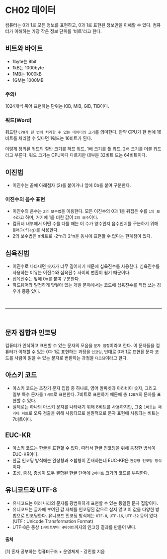 # CH02 데이터
컴퓨터는 0과 1로 모든 정보를 표현하고, 0과 1로 표현된 정보만을 이해할 수 있다. 컴퓨터가 이해하는 가장 작은 정보 단위를 '비트'라고 한다.  


## 비트와 바이트
- 1byte는 8bit
- 1kB는 1000byte
- 1MB는 1000kB
- 1GM는 1000MB

### 주의!
1024개씩 묶어 표현하는 단위는 KiB, MiB, GiB, TiB이다.

### 워드(Word)
워드란 `CPU가 한 번에 처리할 수 있는 데이터의 크기`를 의미한다. 만약 CPU가 한 번에 16비트를 처리할 수 있다면 1워드는 16비트가 된다.

이렇게 정의된 워드의 절반 크기를 하프 워드, 1배 크기를 풀 워드, 2배 크기를 더블 워드라고 부른다. 워드 크기는 CPU마다 다르지만 대부분 32비트 또는 64비트이다. 

## 이진법
- 이진수는 끝에 아래첨자 (2)를 붙이거나 앞에 0b를 붙여 구분한다.

### 이진수의 음수 표현
- 이진수의 음수는 `2의 보수법`을 이용한다. 모든 이진수의 0과 1을 뒤집은 수를 `1의 보수`라고 하며, 거기에 1을 더한 값이 `2의 보수`이다.
- 컴퓨터 내부에서 어떤 수를 다룰 때는 이 수가 양수인지 음수인지를 구분하기 위해 `플래그(flag)`를 사용한다.
- 2의 보수법은 n비트로 -2^n과 2^n을 동시에 표현할 수 없다는 한계점이 있다.

## 십육진법
- 이진수로 나타내면 숫자가 너무 길어지기 때문에 십육진수를 사용한다. 심육진수를 사용하는 이유는 이진수와 십육진수 사이의 변환이 쉽기 때문이다.
- 십육진수는 앞에 0x를 붙여 구분한다.
- 하드웨어와 밀접하게 맞닿아 있는 개발 분야에서는 코드에 십육진수를 직접 쓰는 경우가 종종 있다.

<br>

---

<br>

## 문자 집합과 인코딩
컴퓨터가 인식하고 표현할 수 있는 문자의 모음을 `문자 집합`이라고 한다. 이 문자들을 컴퓨터가 이해할 수 있는 0과 1로 표현하는 과정을 `인코딩`, 반대로 0과 1로 표현된 문자 코드를 사람이 읽을 수 있는 문자로 변환하는 과정을 `디코딩`이라고 한다.

## 아스키 코드
- 아스키 코드는 초창기 문자 집합 중 하나로, 영어 알파벳과 아라비아 숫자, 그리고 일부 특수 문자를 `7비트`로 표현한다. 7비트로 표현하기 때문에 총 `128개`의 문자를 표현할 수 있다.
- 실제로는 하나의 아스키 문자를 나타내기 위해 8비트를 사용하지만, 그중 `1비트는 패리티 피트`로 오류 검출을 위해 사용되므로 실질적으로 문자 표현에 사용되는 비트는 7비트이다.

## EUC-KR
- 아스키 코드는 한글을 표현할 수 없다. 따라서 한글 인코딩을 위해 등장한 방식이 EUC-KR이다.
- 한글 인코딩 방식에는 완성형과 조합형이 존재하는데 EUC-KR은 `완성형 인코딩 방식`이다.
- 초성, 중성, 종성이 모두 결합된 한글 단어에 `2바이트` 크기의 코드를 부여한다.

## 유니코드와 UTF-8
- 유니코드는 여러 나라의 문자를 광범위하게 표현할 수 있는 통일된 문자 집합이다.
- 유니코드는 글자에 부여된 값 자체를 인코딩된 값으로 삼지 않고 이 값을 다양한 방법으로 인코딩한다. 유니코드 인코딩 방식에는 `UTF-8`, `UTF-16`, `UTF-32` 등이 있다. (UTF : Unicode Transformation Format)
- UTF-8은 통상 `1바이트부터 4바이트`까지의 인코딩 결과를 만들어 낸다.

#### 출처  
[1] 혼자 공부하는 컴퓨터구조 + 운영체제 - 강민철 지음
